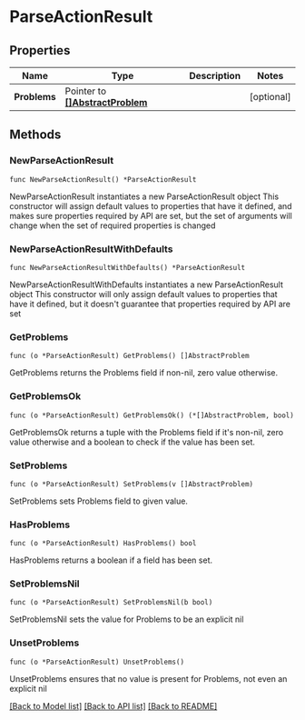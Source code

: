 # ParseActionResult

## Properties

Name | Type | Description | Notes
------------ | ------------- | ------------- | -------------
**Problems** | Pointer to [**[]AbstractProblem**](AbstractProblem.md) |  | [optional] 

## Methods

### NewParseActionResult

`func NewParseActionResult() *ParseActionResult`

NewParseActionResult instantiates a new ParseActionResult object
This constructor will assign default values to properties that have it defined,
and makes sure properties required by API are set, but the set of arguments
will change when the set of required properties is changed

### NewParseActionResultWithDefaults

`func NewParseActionResultWithDefaults() *ParseActionResult`

NewParseActionResultWithDefaults instantiates a new ParseActionResult object
This constructor will only assign default values to properties that have it defined,
but it doesn't guarantee that properties required by API are set

### GetProblems

`func (o *ParseActionResult) GetProblems() []AbstractProblem`

GetProblems returns the Problems field if non-nil, zero value otherwise.

### GetProblemsOk

`func (o *ParseActionResult) GetProblemsOk() (*[]AbstractProblem, bool)`

GetProblemsOk returns a tuple with the Problems field if it's non-nil, zero value otherwise
and a boolean to check if the value has been set.

### SetProblems

`func (o *ParseActionResult) SetProblems(v []AbstractProblem)`

SetProblems sets Problems field to given value.

### HasProblems

`func (o *ParseActionResult) HasProblems() bool`

HasProblems returns a boolean if a field has been set.

### SetProblemsNil

`func (o *ParseActionResult) SetProblemsNil(b bool)`

 SetProblemsNil sets the value for Problems to be an explicit nil

### UnsetProblems
`func (o *ParseActionResult) UnsetProblems()`

UnsetProblems ensures that no value is present for Problems, not even an explicit nil

[[Back to Model list]](../README.md#documentation-for-models) [[Back to API list]](../README.md#documentation-for-api-endpoints) [[Back to README]](../README.md)



